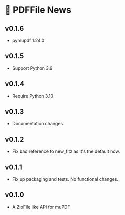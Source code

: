 # 📰 PDFFile News

## v0.1.6

- pymupdf 1.24.0

## v0.1.5

- Support Python 3.9

## v0.1.4

- Require Python 3.10

## v0.1.3

- Documentation changes

## v0.1.2

- Fix bad reference to new_fitz as it's the default now.

## v0.1.1

- Fix up packaging and tests. No functional changes.

## v0.1.0

- A ZipFile like API for muPDF
